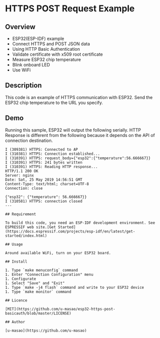 # HTTPS POST Request Example

## Overview

- ESP32(ESP-IDF) example
- Connect HTTPS and POST JSON data
- Using HTTP Basic Authentication
- Validate certificate with x509 root certificate
- Measure ESP32 chip temperature
- Blink onboard LED
- Use WiFi

## Description

This code is an example of HTTPS communication with ESP32. Send the ESP32 chip temperature to the URL you specify.

## Demo

Running this sample, ESP32 will output the following serially. HTTP Response is different from the following because it depends on the API of connection destination.

~~~
I (309381) HTTPS: Connected to AP
I (310381) HTTPS: Connection established...
I (310391) HTTPS: request_body={"esp32":{"temperature":56.666667}}
I (310391) HTTPS: 241 bytes written
I (310391) HTTPS: Reading HTTP response...
HTTP/1.1 200 OK
Server: nginx
Date: Sat, 25 May 2019 14:56:51 GMT
Content-Type: text/html; charset=UTF-8
Connection: close

{"esp32": {"temperature": 56.666667}}
I (310581) HTTPS: connection closed
---

## Requirement

To build this code, you need an ESP-IDF development environment. See ESPRESSIF web site.[Get Started](https://docs.espressif.com/projects/esp-idf/en/latest/get-started/index.html)

## Usage

Around available WiFi, turn on your ESP32 board.

## Install

1. Type `make menuconfig` command
1. Enter "Connection Configuration" menu
1. Configurate
1. Select "Save" and "Exit"
1. Type `make -j4 flash` command and write to your ESP32 device
1. Type `make monitor` command

## Licence

[MIT](https://github.com/u-masao/esp32-https-post-basicauth/blob/master/LICENSE)

## Author

[u-masao](https://github.com/u-masao)

